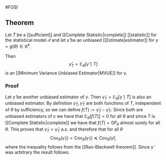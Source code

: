 #FOSI 

## Theorem
Let $T$ be a [[sufficient]] and [[Complete Statistic|complete]] [[statistic]] for the statistical model $\mathcal{P}$ and let $\widehat{\gamma}$ be an unbiased [[Estimate|estimator]] for $\gamma=g(\theta) \in \mathbb{R}^k$.

Then $$\widehat{\gamma}_T=\mathbb{E}_\theta[\widehat{\gamma} \mid T]$$ is an [[Minimum Variance Unbiased Estimator|MVUE]] for $\gamma$.

### Proof
Let $\tilde{\gamma}$ be another unbiased estimator of $\gamma$. Then $\tilde{\gamma}_T=\mathbb{E}_\theta[\tilde{\gamma} \mid T]$ is also an unbiased estimator. By definition $\tilde{\gamma}_T, \widehat{\gamma}_T$ are both functions of $T$, independent of $\theta$ by sufficiency, so we can define $f(T):=\tilde{\gamma}_T-\widehat{\gamma}_T$. Since both are unbiased estimators of $\gamma$ we have that $\mathbb{E}_\theta[f(T)]=0$ for all $\theta$ and since $T$ is [[Complete Statistic|complete]] we have that $f(T)=0 P_\theta$ almost surely for all $\theta$. This proves that $\tilde{\gamma}_T=\widehat{\gamma}_T$ a.s. and therefore that for all $\theta$
$$
\operatorname{Cov}_\theta\left(\widehat{\gamma}_T\right)=\operatorname{Cov}_\theta\left(\tilde{\gamma}_T\right) \preceq \operatorname{Cov}_\theta(\tilde{\gamma}),
$$
where the inequality follows from the [[Rao-Blackwell theorem]]. Since $\tilde{\gamma}$ was arbitrary the result follows.